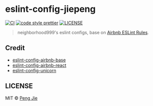 # eslint-config-jiepeng

[![CI](https://github.com/neighborhood999/eslint-config-jiepeng/workflows/CI/badge.svg?branch=master)](https://github.com/neighborhood999/eslint-config-jiepeng/actions?query=workflow%3ACI+branch%3Amaster)
[![code style prettier](https://flat.badgen.net/badge/code%20style/prettier/ff69b4)](https://github.com/prettier/prettier)
[![LICENSE](https://flat.badgen.net/github/license/neighborhood999/eslint-config-jiepeng)](https://github.com/neighborhood999/eslint-config-jiepeng/blob/master/LICENSE)

> neighborhood999's eslint configs, base on [Airbnb ESLint Rules](https://github.com/airbnb/javascript/tree/master/packages).

## Credit

- [eslint-config-airbnb-base](https://github.com/airbnb/javascript/tree/master/packages/eslint-config-airbnb-base)
- [eslint-config-airbnb-react](https://github.com/airbnb/javascript/tree/master/packages/eslint-config-airbnb-react)
- [eslint-config-unicorn](https://github.com/sindresorhus/eslint-plugin-unicorn)

## LICENSE

MIT © [Peng Jie](https://github.com/neighborhood999)
